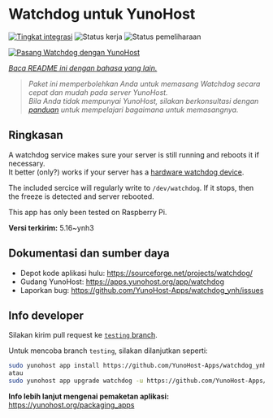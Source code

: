 <!--
N.B.: README ini dibuat secara otomatis oleh <https://github.com/YunoHost/apps/tree/master/tools/readme_generator>
Ini TIDAK boleh diedit dengan tangan.
-->

# Watchdog untuk YunoHost

[![Tingkat integrasi](https://dash.yunohost.org/integration/watchdog.svg)](https://ci-apps.yunohost.org/ci/apps/watchdog/) ![Status kerja](https://ci-apps.yunohost.org/ci/badges/watchdog.status.svg) ![Status pemeliharaan](https://ci-apps.yunohost.org/ci/badges/watchdog.maintain.svg)

[![Pasang Watchdog dengan YunoHost](https://install-app.yunohost.org/install-with-yunohost.svg)](https://install-app.yunohost.org/?app=watchdog)

*[Baca README ini dengan bahasa yang lain.](./ALL_README.md)*

> *Paket ini memperbolehkan Anda untuk memasang Watchdog secara cepat dan mudah pada server YunoHost.*  
> *Bila Anda tidak mempunyai YunoHost, silakan berkonsultasi dengan [panduan](https://yunohost.org/install) untuk mempelajari bagaimana untuk memasangnya.*

## Ringkasan

A watchdog service makes sure your server is still running and reboots it if necessary.  
It better (only?) works if your server has a [hardware watchdog device](https://en.wikipedia.org/wiki/Watchdog_timer).

The included sercice will regularly write to `/dev/watchdog`. If it stops, then the freeze is detected and server rebooted.

This app has only been tested on Raspberry Pi.


**Versi terkirim:** 5.16~ynh3
## Dokumentasi dan sumber daya

- Depot kode aplikasi hulu: <https://sourceforge.net/projects/watchdog/>
- Gudang YunoHost: <https://apps.yunohost.org/app/watchdog>
- Laporkan bug: <https://github.com/YunoHost-Apps/watchdog_ynh/issues>

## Info developer

Silakan kirim pull request ke [`testing` branch](https://github.com/YunoHost-Apps/watchdog_ynh/tree/testing).

Untuk mencoba branch `testing`, silakan dilanjutkan seperti:

```bash
sudo yunohost app install https://github.com/YunoHost-Apps/watchdog_ynh/tree/testing --debug
atau
sudo yunohost app upgrade watchdog -u https://github.com/YunoHost-Apps/watchdog_ynh/tree/testing --debug
```

**Info lebih lanjut mengenai pemaketan aplikasi:** <https://yunohost.org/packaging_apps>
